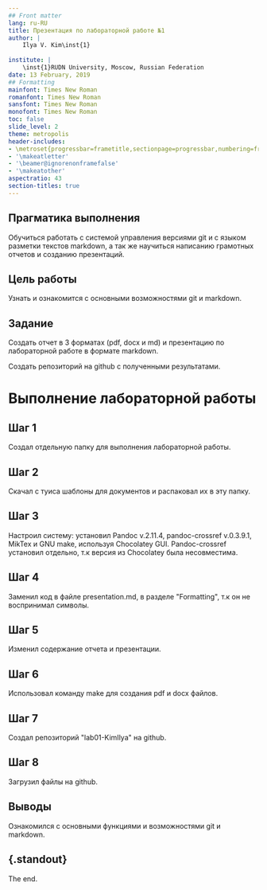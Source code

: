 ```yaml
---
## Front matter
lang: ru-RU
title: Презентация по лабораторной работе №1
author: |
	Ilya V. Kim\inst{1}
	
institute: |
	\inst{1}RUDN University, Moscow, Russian Federation
date: 13 February, 2019 
## Formatting
mainfont: Times New Roman
romanfont: Times New Roman
sansfont: Times New Roman
monofont: Times New Roman
toc: false
slide_level: 2
theme: metropolis
header-includes:
- \metroset{progressbar=frametitle,sectionpage=progressbar,numbering=fraction}
- '\makeatletter'
- '\beamer@ignorenonframefalse'
- '\makeatother'
aspectratio: 43
section-titles: true
---
```




## Прагматика выполнения

Обучиться работать с системой управления версиями git и с языком разметки текстов markdown, а так же научиться написанию грамотных отчетов и созданию презентаций.

## Цель работы

Узнать и ознакомится с основными возможностями git и markdown. 


## Задание

Создать отчет в 3 форматах (pdf, docx и md) и презентацию по лабораторной работе в формате markdown.

Создать репозиторий на github с полученными результатами.


# Выполнение лабораторной работы

## Шаг 1

Создал отдельную папку для выполнения лабораторной работы. 

## Шаг 2

Скачал с туиса шаблоны для документов и распаковал их в эту папку. 

## Шаг 3

Настроил систему: установил Pandoc v.2.11.4, pandoc-crossref v.0.3.9.1, MikTex и GNU make, используя Chocolatey GUI. Pandoc-crossref установил отдельно, т.к версия из Chocolatey была несовместима.

## Шаг 4

Заменил код в файле presentation.md, в разделе "Formatting", т.к он не воспринимал символы. 

## Шаг 5

Изменил содержание отчета и презентации.

## Шаг 6

Использовал команду make для создания pdf и docx файлов. 

## Шаг 7

Создал репозиторий "lab01-KimIlya" на github.

## Шаг 8

Загрузил файлы на github.



## Выводы

Ознакомился с основными функциями и возможностями git и markdown.



## {.standout}

The end.
